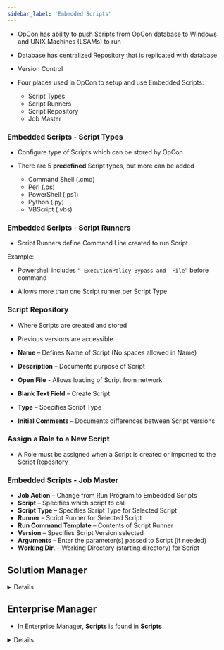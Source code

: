 ```yaml
---
sidebar_label: 'Embedded Scripts'
---
```


* OpCon has ability to push Scripts from OpCon database to Windows and UNIX Machines (LSAMs) to run
* Database has centralized Repository that is replicated with database
* Version Control

* Four places used in OpCon to setup and use Embedded Scripts:
	* Script Types
	* Script Runners
	* Script Repository
	* Job Master

### Embedded Scripts - Script Types

* Configure type of Scripts which can be stored by OpCon

* There are 5 **predefined** Script types, but more can be added
	* Command Shell (.cmd)
	* Perl (.ps)
	* PowerShell (.ps1)
	* Python (.py)
	* VBScript (.vbs)

### Embedded Scripts - Script Runners

* Script Runners define Command Line created to run Script

Example:

* Powershell includes ```“–ExecutionPolicy Bypass and –File”``` before command 

* Allows more than one Script runner per Script Type

### Script Repository

* Where Scripts are created and stored
* Previous versions are accessible

* **Name** – Defines Name of Script (No spaces allowed in Name)
* **Description** – Documents purpose of Script
* **Open File** - Allows loading of Script from network
* **Blank Text Field** – Create Script 
* **Type** – Specifies Script Type 
* **Initial Comments** – Documents differences between Script versions

### Assign a Role to a New Script

* A Role must be assigned when a Script is created or imported to the Script Repository

### Embedded Scripts - Job Master

* **Job Action** – Change from Run Program to Embedded Scripts
* **Script** – Specifies which script to call
* **Script Type** – Specifies Script Type for Selected Script
* **Runner** – Script Runner for Selected Script
* **Run Command Template** – Contents of Script Runner
* **Version** – Specifies Script Version selected
* **Arguments** – Enter the parameter(s) passed to Script (if needed)
* **Working Dir.** – Working Directory (starting directory) for Script

## Solution Manager

<details>

* In Solution Manager, **Scripts** is found in **Library > Administration > Scripts**

### Scripts Menu

||
|-----------------------------------|
|![](../static/imgbasic/sm-scripts.png)|

### Script Types

||
|-----------------------------------|
|![](../static/imgbasic/sm-script-types.png)|

### Script Runners

||
|-----------------------------------|
|![](../static/imgbasic/sm-script-runners.png)|

### Copy Script to Edit Version

||
|-------------------------------|
|![](../static/imgbasic/sm-copy-script-edit.png)|

||
|-------------------------------|
|![](../static/imgbasic/sm-edit-script-version.png)|

### Add Script

||
|-------------------------------|
|![](../static/imgbasic/sm-add-script.png)|

### Assign a Role to a New Script

||
|-------------------------------|
|![](../static/imgbasic/sm-assign-role-script.png)|

### Deploy Script

||
|-------------------------------|
|![](../static/imgbasic/sm-deploy-script-button.png)|

||
|-------------------------------|
|![](../static/imgbasic/sm-script-deploy.png)|

### Script Cross References

||
|-------------------------------|
|![](../static/imgbasic/sm-script-cross-references.png)|

:::warning

A Script with Cross References cannot be deleted

:::

### Script in Job Properties

||
|-------------------------------|
|![](../static/imgbasic/sm-script-in-job-properties.png)|

</details>

## Enterprise Manager

* In Enterprise Manager, **Scripts** is found in **Scripts**

<details>

### Scripts Menu

||
|-----------------------------------|
|![](../static/imgbasic/416.png)|

### Script Types

||
|-----------------------------------|
|![](../static/imgbasic/417.png)  |

### Script Runners

||
|-------------------------------------|
|![](../static/imgbasic/418.png)|

### Edit Script/Version Scripts

||
|-------------------------------|
|![](../static/imgbasic/419.png)|

### Add Script

||
|--------------------------------|
|![](../static/imgbasic/420.png)|

### Assign a Role to a New Script

||
|---------------------------------------------------|
|![](../static/imgbasic/421.png)|

### Scripts in Job Properties

||
|------------------------------------------------|
|![](../static/imgbasic/422.png)|

</details>